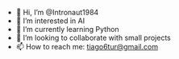 - 👋 Hi, I’m @Intronaut1984
- 👀 I’m interested in AI
- 🌱 I’m currently learning Python
- 💞️ I’m looking to collaborate with small projects
- 📫 How to reach me: tiago6tur@gmail.com

<!---
Intronaut1984/Intronaut1984 is a ✨ special ✨ repository because its `README.md` (this file) appears on your GitHub profile.
You can click the Preview link to take a look at your changes.
--->
